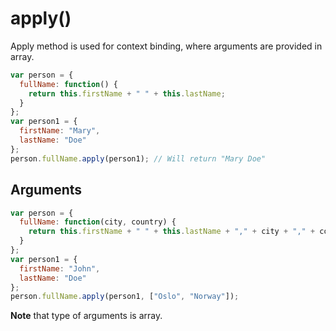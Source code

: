 # apply()

Apply method is used for context binding, where arguments are provided in array.

```javascript
var person = {
  fullName: function() {
    return this.firstName + " " + this.lastName;
  }
};
var person1 = {
  firstName: "Mary",
  lastName: "Doe"
};
person.fullName.apply(person1); // Will return "Mary Doe"
```

## Arguments

```javascript
var person = {
  fullName: function(city, country) {
    return this.firstName + " " + this.lastName + "," + city + "," + country;
  }
};
var person1 = {
  firstName: "John",
  lastName: "Doe"
};
person.fullName.apply(person1, ["Oslo", "Norway"]);
```

**Note** that type of arguments is array.
